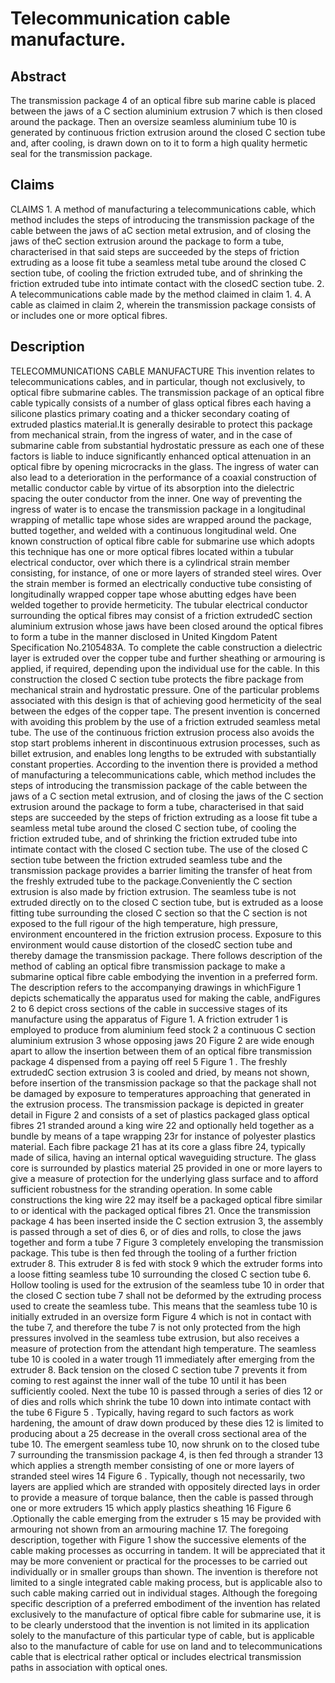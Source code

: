 # Telecommunication cable manufacture.

## Abstract
The transmission package 4 of an optical fibre sub marine cable is placed between the jaws of a C section aluminium extrusion 7 which is then closed around the package. Then an oversize seamless aluminium tube 10 is generated by continuous friction extrusion around the closed C section tube and, after cooling, is drawn down on to it to form a high quality hermetic seal for the transmission package.

## Claims
CLAIMS 1. A method of manufacturing a telecommunications cable, which method includes the steps of introducing the transmission package of the cable between the jaws of aC section metal extrusion, and of closing the jaws of theC section extrusion around the package to form a tube, characterised in that said steps are succeeded by the steps of friction extruding as a loose fit tube a seamless metal tube around the closed C section tube, of cooling the friction extruded tube, and of shrinking the friction extruded tube into intimate contact with the closedC section tube. 2. A telecommunications cable made by the method claimed in claim 1. 4. A cable as claimed in claim 2, wherein the transmission package consists of or includes one or more optical fibres.

## Description
TELECOMMUNICATIONS CABLE MANUFACTURE This invention relates to telecommunications cables, and in particular, though not exclusively, to optical fibre submarine cables. The transmission package of an optical fibre cable typically consists of a number of glass optical fibres each having a silicone plastics primary coating and a thicker secondary coating of extruded plastics material.It is generally desirable to protect this package from mechanical strain, from the ingress of water, and in the case of submarine cable from substantial hydrostatic pressure as each one of these factors is liable to induce significantly enhanced optical attenuation in an optical fibre by opening microcracks in the glass. The ingress of water can also lead to a deterioration in the performance of a coaxial construction of metallic conductor cable by virtue of its absorption into the dielectric spacing the outer conductor from the inner. One way of preventing the ingress of water is to encase the transmission package in a longitudinal wrapping of metallic tape whose sides are wrapped around the package, butted together, and welded with a continuous longitudinal weld. One known construction of optical fibre cable for submarine use which adopts this technique has one or more optical fibres located within a tubular electrical conductor, over which there is a cylindrical strain member consisting, for instance, of one or more layers of stranded steel wires. Over the strain member is formed an electrically conductive tube consisting of longitudinally wrapped copper tape whose abutting edges have been welded together to provide hermeticity. The tubular electrical conductor surrounding the optical fibres may consist of a friction extrudedC section aluminium extrusion whose jaws have been closed around the optical fibres to form a tube in the manner disclosed in United Kingdom Patent Specification No.2105483A. To complete the cable construction a dielectric layer is extruded over the copper tube and further sheathing or armouring is applied, if required, depending upon the individual use for the cable. In this construction the closed C section tube protects the fibre package from mechanical strain and hydrostatic pressure. One of the particular problems associated with this design is that of achieving good hermeticity of the seal between the edges of the copper tape. The present invention is concerned with avoiding this problem by the use of a friction extruded seamless metal tube. The use of the continuous friction extrusion process also avoids the stop start problems inherent in discontinuous extrusion processes, such as billet extrusion, and enables long lengths to be extruded with substantially constant properties. According to the invention there is provided a method of manufacturing a telecommunications cable, which method includes the steps of introducing the transmission package of the cable between the jaws of a C section metal extrusion, and of closing the jaws of the C section extrusion around the package to form a tube, characterised in that said steps are succeeded by the steps of friction extruding as a loose fit tube a seamless metal tube around the closed C section tube, of cooling the friction extruded tube, and of shrinking the friction extruded tube into intimate contact with the closed C section tube. The use of the closed C section tube between the friction extruded seamless tube and the transmission package provides a barrier limiting the transfer of heat from the freshly extruded tube to the package.Conveniently the C section extrusion is also made by friction extrusion. The seamless tube is not extruded directly on to the closed C section tube, but is extruded as a loose fitting tube surrounding the closed C section so that the C section is not exposed to the full rigour of the high temperature, high pressure, environment encountered in the friction extrusion process. Exposure to this environment would cause distortion of the closedC section tube and thereby damage the transmission package. There follows description of the method of cabling an optical fibre transmission package to make a submarine optical fibre cable embodying the invention in a preferred form. The description refers to the accompanying drawings in whichFigure 1 depicts schematically the apparatus used for making the cable, andFigures 2 to 6 depict cross sections of the cable in successive stages of its manufacture using the apparatus of Figure 1. A friction extruder 1 is employed to produce from aluminium feed stock 2 a continuous C section aluminium extrusion 3 whose opposing jaws 20 Figure 2 are wide enough apart to allow the insertion between them of an optical fibre transmission package 4 dispensed from a paying off reel 5 Figure 1 . The freshly extrudedC section extrusion 3 is cooled and dried, by means not shown, before insertion of the transmission package so that the package shall not be damaged by exposure to temperatures approaching that generated in the extrusion process. The transmission package is depicted in greater detail in Figure 2 and consists of a set of plastics packaged glass optical fibres 21 stranded around a king wire 22 and optionally held together as a bundle by means of a tape wrapping 23r for instance of polyester plastics material. Each fibre package 21 has at its core a glass fibre 24, typically made of silica, having an internal optical waveguiding structure. The glass core is surrounded by plastics material 25 provided in one or more layers to give a measure of protection for the underlying glass surface and to afford sufficient robustness for the stranding operation. In some cable constructions the king wire 22 may itself be a packaged optical fibre similar to or identical with the packaged optical fibres 21. Once the transmission package 4 has been inserted inside the C section extrusion 3, the assembly is passed through a set of dies 6, or of dies and rolls, to close the jaws together and form a tube 7 Figure 3 completely enveloping the transmission package. This tube is then fed through the tooling of a further friction extruder 8. This extruder 8 is fed with stock 9 which the extruder forms into a loose fitting seamless tube 10 surrounding the closed C section tube 6. Hollow tooling is used for the extrusion of the seamless tube 10 in order that the closed C section tube 7 shall not be deformed by the extruding process used to create the seamless tube. This means that the seamless tube 10 is initially extruded in an oversize form Figure 4 which is not in contact with the tube 7, and therefore the tube 7 is not only protected from the high pressures involved in the seamless tube extrusion, but also receives a measure of protection from the attendant high temperature. The seamless tube 10 is cooled in a water trough 11 immediately after emerging from the extruder 8. Back tension on the closed C section tube 7 prevents it from coming to rest against the inner wall of the tube 10 until it has been sufficiently cooled. Next the tube 10 is passed through a series of dies 12 or of dies and rolls which shrink the tube 10 down into intimate contact with the tube 6 Figure 5 . Typically, having regard to such factors as work hardening, the amount of draw down produced by these dies 12 is limited to producing about a 25 decrease in the overall cross sectional area of the tube 10. The emergent seamless tube 10, now shrunk on to the closed tube 7 surrounding the transmission package 4, is then fed through a strander 13 which applies a strength member consisting of one or more layers of stranded steel wires 14 Figure 6 . Typically, though not necessarily, two layers are applied which are stranded with oppositely directed lays in order to provide a measure of torque balance, then the cable is passed through one or more extruders 15 which apply plastics sheathing 16 Figure 6 .Optionally the cable emerging from the extruder s 15 may be provided with armouring not shown from an armouring machine 17. The foregoing description, together with Figure 1 show the successive elements of the cable making processes as occurring in tandem. It will be appreciated that it may be more convenient or practical for the processes to be carried out individually or in smaller groups than shown. The invention is therefore not limited to a single integrated cable making process, but is applicable also to such cable making carried out in individual stages. Although the foregoing specific description of a preferred embodiment of the invention has related exclusively to the manufacture of optical fibre cable for submarine use, it is to be clearly understood that the invention is not limited in its application solely to the manufacture of this particular type of cable, but is applicable also to the manufacture of cable for use on land and to telecommunications cable that is electrical rather optical or includes electrical transmission paths in association with optical ones.